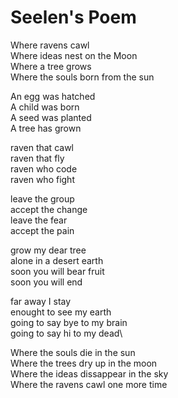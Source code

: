# Seelen's Poem

Where ravens cawl\
Where ideas nest on the Moon\
Where a tree grows\
Where the souls born from the sun

An egg was hatched\
A child was born\
A seed was planted\
A tree has grown

raven that cawl\
raven that fly\
raven who code\
raven who fight

leave the group\
accept the change\
leave the fear\
accept the pain

grow my dear tree\
alone in a desert earth\
soon you will bear fruit\
soon you will end

far away I stay\
enought to see my earth\
going to say bye to my brain\
going to say hi to my dead\

Where the souls die in the sun\
Where the trees dry up in the moon\
Where the ideas dissappear in the sky\
Where the ravens cawl one more time
